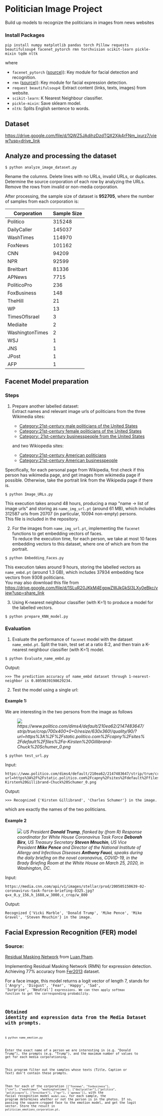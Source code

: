 # Politician Image Project
Build up models to recognize the politicians in images from news websites

### Install Packages
```
pip install numpy matplotlib pandas torch Pillow requests beautifulsoup4 facenet_pytorch rmn torchvision scikit-learn pickle-mixin tqdm nltk
```
  
where 
  <ul>
  <li><code>facenet_pytorch</code> (<a href="https://github.com/timesler/facenet-pytorch">source</a>)): Key module for facial detection and recognition. </li>
  <li><code>rmn</code> (<a href="https://github.com/phamquiluan/ResidualMaskingNetwork">source</a>)): Key module for facial expression detection. </li>
  <li><code>request beautifulsoup4</code>: Extract content (links, texts, images) from website. </li>
  <li><code>scikit-learn</code>: K Nearest Neighbour classifier.</li>
  <li><code>pickle-mixin</code>: Save sklearn model.</li>
  <li><code>nltk</code>: Splits English sentence to words.</li>
  </ul>



## Dataset
https://drive.google.com/file/d/1QWZ5JAdihzDzdTQX2Xjk4rFNm_ixurz7/view?usp=drive_link

## Analyze and processing the dataset
```
$ python analyze_image_dataset.py
```
Rename the columns. Delete lines with no URLs, invalid URLs, or duplicates.<br>
Determine the source corporation of each row by analyzing the URLs. Remove the rows from invalid or non-media corporation.

After processing, the sample size of dataset is **952705**, where the number of samples from each corporation is:

| Corporation     | Sample Size |
|-----------------|-------------|
| Politico        | 315248      |
| DailyCaller     | 145037      |
| WashTimes       | 114970      |
| FoxNews         | 101162      |
| CNN             | 94209       |
| NPR             | 92599       |
| Breitbart       | 81336       |
| APNews          | 7715        |
| PoliticoPro     | 236         |
| FoxBusiness     | 148         |
| TheHill         | 21          |
| WP              | 13          |
| TimesOfIsrael   | 3           |
| Mediaite        | 2           |
| WashingtonTimes | 2           |
| WSJ             | 1           |
| JNS             | 1           |
| JPost           | 1           |
| AFP             | 1           |




## Facenet Model preparation

### Steps
1. Prepare another labelled dataset:<br>
   Extract names and relevant image urls of politicians from the three Wikimedia sites:
   <ul>
     <li><a href="https://commons.wikimedia.org/wiki/Category:21st-century_male_politicians_of_the_United_States">Category:21st-century male politicians of the United States</a></li>
     <li><a href="https://commons.wikimedia.org/wiki/Category:21st-century_female_politicians_of_the_United_States">Category:21st-century female politicians of the United States</a></li>
     <li><a href="https://commons.wikimedia.org/w/index.php?title=Category:21st-century_businesspeople_from_the_United_States&oldid=527515279">Category: 21st-century businesspeople from the United States</a></li>
   </ul>

   and two Wikiopedia sites:
   <ul>
     <li><a href="https://en.wikipedia.org/w/index.php?title=Category:21st-century_American_politicians&oldid=1015022478">Category:21st-century American politicians</a></li>
     <li><a href="https://en.wikipedia.org/w/index.php?title=Category:21st-century_American_businesspeople&oldid=1110690935">Category:21st-century American businesspeople</a></li>     
   </ul>

Specifically, for each personal page from Wikipedia, first check if this person has wikimedia page, and get images from wikimedia page if possible. Otherwise, take the portrait link from the Wikipedia page if there is.

```
$ python Image_URLs.py
```

This execution takes around 48 hours, producing a map "name -> list of image urls" and storing as <code>name_img_url.pt</code> (around 61 MB), which includes 312587 urls from 20707 (in particular, 10094 non-empty) persons.<br>
This file is included in the repository. 


2. For the images from <code>name_img_url.pt</code>, implementing the <code>facenet</code> functions to get embedding vectors of faces.<br>
To reduce the execution time, for each person, we take at most 10 faces embedding vectors to this dataset, where one of which are from the portrait.
```
$ python Embedding_Faces.py
```
This execution takes around 9 hours, storing the labelled vectors as <code>name_embd.pt</code> (around 1.3 GB), which includes 37934 embedding face vectors from 9308 politicians.<br>
You may also download this file from https://drive.google.com/file/d/1SLuR20JKkM4EgpwZWJkGkSI3LXy0eBkc/view?usp=share_link

3. Using K-nearest neighbour classifier (with K=1) to produce a model for the labelled vectors.
```
$ python prepare_KNN_model.py
```


### Evaluation
1. Evaluate the performance of <code>facenet</code> model with the dataset <code>name_embd.pt</code>.
   Split the train, test set at a ratio 8:2, and then train a K-nearest neighbour classifier (with K=1) model.<br>
```
$ python Evaluate_name_embd.py
```
Output:
```
>>> The prediction accuracy of name_embd dataset through 1-nearest-neighbor is 0.8059839198629234.
```


2. Test the model using a single url:

#### Example 1:
We are interesting in the two persons from the image as follows <br>
<figure>
<img src="https://www.politico.com/dims4/default/210ea62/2147483647/strip/true/crop/700x400+0+0/resize/630x360!/quality/90/?url=https%3A%2F%2Fstatic.politico.com%2Fcapny%2Fsites%2Fdefault%2Ffiles%2Fa-Kirsten%20Gillibrand-Chuck%20Schumer_0.png">
  <em>https://www.politico.com/dims4/default/210ea62/2147483647/strip/true/crop/700x400+0+0/resize/630x360!/quality/90/?url=https%3A%2F%2Fstatic.politico.com%2Fcapny%2Fsites%2Fdefault%2Ffiles%2Fa-Kirsten%20Gillibrand-Chuck%20Schumer_0.png</em>
</figure>

```
$ python test_url.py
```

Input:
```
https://www.politico.com/dims4/default/210ea62/2147483647/strip/true/crop/700x400+0+0/resize/630x360!/quality/90/?url=https%3A%2F%2Fstatic.politico.com%2Fcapny%2Fsites%2Fdefault%2Ffiles%2Fa-Kirsten%20Gillibrand-Chuck%20Schumer_0.png
```

Output:
```
>>> Recognized {'Kirsten Gillibrand', 'Charles Schumer'} in the image.
```
which are exactly the names of the two politicians.


#### Example 2
<figure>
<img src="https://media.cnn.com/api/v1/images/stellar/prod/200505150639-02-coronavirus-task-force-briefing-0325.jpg?q=x_0,y_156,h_1688,w_3000,c_crop/w_800">
  <em>US President <b>Donald Trump</b>, flanked by (from R) Response coordinator for White House Coronavirus Task Force <b>Deborah Birx</b>, US Treasury Secretary <b>Steven Mnuchin</b>, US Vice President <b>Mike Pence</b> and Director of the National Institute of Allergy and Infectious Diseases <b>Anthony Fauci</b>, speaks during the daily briefing on the novel coronavirus, COVID-19, in the Brady Briefing Room at the White House on March 25, 2020, in Washington, DC.</em>
</figure>

Input:
```
https://media.cnn.com/api/v1/images/stellar/prod/200505150639-02-coronavirus-task-force-briefing-0325.jpg?q=x_0,y_156,h_1688,w_3000,c_crop/w_800
```
Output:
```
Recognized {'Vicki Marble', 'Donald Trump', 'Mike Pence', 'Mike Gravel', 'Steven Mnuchin'} in the image.
```

## Facial Expression Recognition (FER) model

### Source:
<a href="https://github.com/phamquiluan/ResidualMaskingNetwork">Residual Masking Network</a> from <a href="https://github.com/phamquiluan">Luan Pham</a>.


Implementing Residual Masking Network (RMN) for expression detection. Achieving 77% accuracy from <a href="https://www.kaggle.com/datasets/msambare/fer2013">Fer2013</a> dataset.

For a face image, this model returns a logit vector of length 7, stands for <code>['Angry', 'Disgust', 'Fear', 'Happy', 'Sad', 'Surprise', 'Neutral']<code> expressions. We can then apply softmax function to get the corresponding probability.



## Obtained identity and expression data from the Media Dataset with prompts.
```
$ python name_emotion.py
```
Enter the exact name of a person we are interesting in (e.g. "Donald Trump"), the prompts (e.g. "Trump"), and the maximum number of values to get for each media corporationing.

This program filter out the samples whose texts (Title, Caption or Text) don't contain these prompts. 

Then for each of the corporation <code>[["foxnews", "foxbusiness"], ["cnn"], ["washtimes", "washingtontimes"], ["dailycaller"],["politico", "politicopro"], ["breitbart"], ["npr"], ['apnews']]</code>, with the facial recognition model <code>model.sav</code>, for each sample, the program determines whether or not the person is in the photos. If so, passing the square-cropped face to the emotion model, and get the logit vector. Store the result in <code>politician_emotions_corporation.pt</code>.




